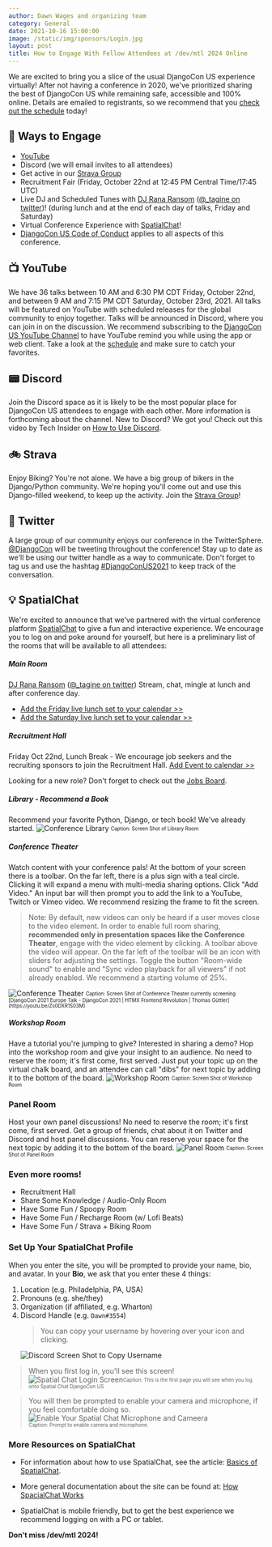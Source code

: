 ```yaml
---
author: Dawn Wages and organizing team
category: General
date: 2021-10-16 15:00:00
image: /static/img/sponsors/Login.jpg
layout: post
title: How to Engage With Fellow Attendees at /dev/mtl 2024 Online
---
```


We are excited to bring you a slice of the usual DjangoCon US experience virtually! After not having a conference in 2020, we've prioritized sharing the best of DjangoCon US while remaining safe, accessible and 100% online. Details are emailed to registrants, so we recommend that you [check out the schedule](https://2021.djangocon.us/talks/) today!

## :wave: Ways to Engage
- [YouTube](https://www.youtube.com/channel/UC0yY6a79pPY9J0ShIHRf6yw)
- Discord (we will email invites to all attendees)
- Get active in our [Strava Group](https://www.strava.com/clubs/987456)
- Recruitment Fair (Friday, October 22nd at 12:45 PM Central Time/17:45 UTC)
- Live DJ and Scheduled Tunes with [DJ Rana Ransom](https://soundcloud.com/ranaransom) ([@_tagine on twitter](https://twitter.com/_tagine))! (during lunch and at the end of each day of talks, Friday and Saturday)
- Virtual Conference Experience with [SpatialChat](https://spatial.chat)!
- [DjangoCon US Code of Conduct](/conduct) applies to all aspects of this conference.

## :tv: YouTube
We have 36 talks between 10 AM and 6:30 PM CDT Friday, October 22nd, and between 9 AM and 7:15 PM CDT Saturday, October 23rd, 2021. All talks will be featured on YouTube with scheduled releases for the global community to enjoy together. Talks will be announced in Discord, where you can join in on the discussion. We recommend subscribing to the [DjangoCon US YouTube Channel](https://www.youtube.com/channel/UC0yY6a79pPY9J0ShIHRf6yw) to have YouTube remind you while using the app or web client. Take a look at the [schedule](/talks) and make sure to catch your favorites.

## :pager: Discord
Join the Discord space as it is likely to be the most popular place for DjangoCon US attendees to engage with each other. More information is forthcoming about the channel. New to Discord? We got you! Check out this video by Tech Insider on [How to Use Discord](https://www.youtube.com/watch?v=OIqyPJQAgT4).

## :bike: Strava
Enjoy Biking? You're not alone. We have a big group of bikers in the Django/Python community. We're hoping you'll come out and use this Django-filled weekend, to keep up the activity. Join the [Strava Group](https://www.strava.com/clubs/987456)!

## :loudspeaker: Twitter
A large group of our community enjoys our conference in the TwitterSphere. [@DjangoCon](https://twitter.com/djangocon) will be tweeting throughout the conference! Stay up to date as we'll be using our twitter handle as a way to communicate. Don't forget to tag us and use the hashtag [#DjangoConUS2021](https://twitter.com/search?q=%23DjangoCon2021) to keep track of the conversation.

## :bulb: SpatialChat
We're excited to announce that we've partnered with the virtual conference platform [SpatialChat](https://spatial.chat) to give a fun and interactive experience. We encourage you to log on and poke around for yourself, but here is a preliminary list of the rooms that will be available to all attendees:

##### Main Room
[DJ Rana Ransom](https://soundcloud.com/ranaransom) ([@_tagine on twitter](https://twitter.com/_tagine)) Stream, chat, mingle at lunch and after conference day.
- [Add the Friday live lunch set to your calendar >>](https://calendar.google.com/event?action=TEMPLATE&tmeid=NGI3bXZhdGVpOW5sOThjNHU1dWt2MWxjdWQgZGF3bi53YWdlc0Bt&tmsrc=dawn.wages%40gmail.com)
- [Add the Saturday live lunch set to your calendar  >>](https://calendar.google.com/event?action=TEMPLATE&tmeid=NGI3bXZhdGVpOW5sOThjNHU1dWt2MWxjdWQgZGF3bi53YWdlc0Bt&tmsrc=dawn.wages%40gmail.com)

##### Recruitment Hall
Friday Oct 22nd, Lunch Break - We encourage job seekers and the recruiting sponsors to join the Recruitment Hall. [Add Event to calendar >>](https://calendar.google.com/event?action=TEMPLATE&tmeid=MWZoZXU0bXRqcnQ3c2JncjkzcWJncGQ5aXUgZGF3bi53YWdlc0Bt&tmsrc=dawn.wages%40gmail.com)

Looking for a new role? Don't forget to check out the [Jobs Board](/jobs/).

##### Library - Recommend a Book
Recommend your favorite Python, Django, or tech book! We've already started.
<img alt="Conference Library" src="/static/img/sponsors/SpatialChat_Library.png"/>
<sub><sup>Caption: Screen Shot of Library Room</sup></sub>

##### Conference Theater
Watch content with your conference pals! At the bottom of your screen there is a toolbar. On the far left, there is a plus sign with a teal circle. Clicking it will expand a menu with multi-media sharing options. Click "Add Video." An input bar will then prompt you to add the link to a YouTube, Twitch or Vimeo video. We recommend resizing the frame to fit the screen.

> Note: By default, new videos can only be heard if a user moves close to the video element. In order to enable full room sharing, **recommended only in presentation spaces like the Conference Theater**, engage with the video element by clicking. A toolbar above the video will appear. On the far left of the toolbar will be an icon with sliders for adjusting the settings. Toggle the button "Room-wide sound" to enable and "Sync video playback for all viewers" if not already enabled. We recommend a starting volume of 25%.

<img alt="Conference Theater" src="/static/img/sponsors/SpatialChat_ConferenceTheater.png"/>
<sub><sup>Caption: Screen Shot of Conference Theater currently screening [DjangoCon 2021 Europe Talk - DjangoCon 2021 | HTMX Frontend Revolution | Thomas Güttler](https://youtu.be/Zs0DXR1S03M)</sup></sub>

##### Workshop Room
Have a tutorial you're jumping to give? Interested in sharing a demo? Hop into the workshop room and give your insight to an audience. No need to reserve the room; it's first come, first served. Just put your topic up on the virtual chalk board, and an attendee can call "dibs" for next topic by adding it to the bottom of the board.
<img alt="Workshop Room" src="/static/img/sponsors/SpatialChat_WorkshopRoom.png"/>
<sub><sup>Caption: Screen Shot of Workshop Room</sup></sub>

### Panel Room
Host your own panel discussions! No need to reserve the room; it's first come, first served. Get a group of friends, chat about it on Twitter and Discord and host panel discussions. You can reserve your space for the next topic by adding it to the bottom of the board.
<img alt="Panel Room" src="/static/img/sponsors/SpatialChat_PanelRoom.png"/>
<sub><sup>Caption: Screen Shot of Panel Room</sup></sub>

### Even more rooms!

- Recruitment Hall
- Share Some Knowledge / Audio-Only Room
- Have Some Fun / Spoopy Room
- Have Some Fun / Recharge Room (w/ Lofi Beats)
- Have Some Fun / Strava + Biking Room

### Set Up Your SpatialChat Profile
When you enter the site, you will be prompted to provide your name, bio, and avatar.
In your **Bio**, we ask that you enter these 4 things:
1. Location (e.g. Philadelphia, PA, USA)
2. Pronouns (e.g. she/they)
3. Organization (if affiliated, e.g. Wharton)
4. Discord Handle (e.g. `Dawn#3554`)
    > You can copy your username by hovering over your icon and clicking.
   <img alt="Discord Screen Shot to Copy Username" src="/static/img/sponsors/SpatialChat_Discord.png" title="Copy Username  from Discord"/>

> When you first log in, you'll see this screen!
<img alt="Spatial Chat Login Screen" src="/static/img/sponsors/SpatialChat_Login.png"/><sub><sup>Caption: This is the first page you will see when you log onto Spatial Chat DjangoCon US<sup><sub>

  > You will then be prompted to enable your camera and microphone, if you feel comfortable doing so.
  <img alt="Enable Your Spatial Chat Microphone and Cameera" src="/static/img/sponsors/SpatialChat_MicAndCamera.png"/> <br/>
  ><sub><sup> Caption: Prompt to enable camera and microphone.<sup><sub>

### More Resources on SpatialChat
- For information about how to use SpatialChat, see the article: [Basics of SpatialChat](https://help.spatial.chat/hc/en-us/articles/360019120259-Basics-of-SpatialChat).

- More general documentation about the site can be found at: [How SpacialChat Works](https://help.spatial.chat/hc/en-us/sections/360004587240-How-SpatialChat-works)

- SpatialChat is mobile friendly, but to get the best experience we recommend logging on with a PC or tablet.

**Don't miss /dev/mtl 2024!**
